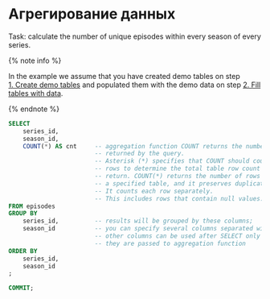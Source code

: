 # Агрегирование данных

Task: calculate the number of unique episodes within every
season of every series.


{% note info %}

In the example we assume that you have created demo tables
on step [1.&nbsp;Create demo tables](01_Create_demo_tables.md) and populated them with the demo data
on step [2.&nbsp;Fill tables with data](02_Fill_tables_with_data.md).

{% endnote %}

```sql
SELECT
    series_id,
    season_id,
    COUNT(*) AS cnt     -- aggregation function COUNT returns the number of rows
                        -- returned by the query.
                        -- Asterisk (*) specifies that COUNT should count all
                        -- rows to determine the total table row count to
                        -- return. COUNT(*) returns the number of rows in
                        -- a specified table, and it preserves duplicate rows.
                        -- It counts each row separately.
                        -- This includes rows that contain null values.
FROM episodes
GROUP BY
    series_id,          -- results will be grouped by these columns;
    season_id           -- you can specify several columns separated with comma;
                        -- other columns can be used after SELECT only if
                        -- they are passed to aggregation function
ORDER BY
    series_id,
    season_id
;

COMMIT;
```